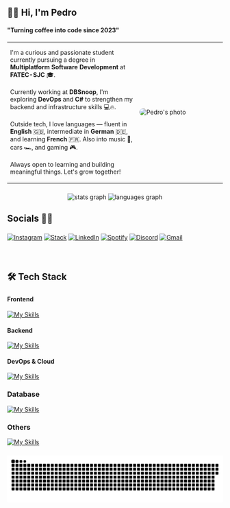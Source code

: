 <h2 align="left">👨‍💻 Hi, I'm Pedro</h2>
<h4 align="left">"Turning coffee into code since 2023"</h4>

<table>
  <tr>
    <td width="60%">
      <p>
        I'm a curious and passionate student currently pursuing a degree in <strong>Multiplatform Software Development</strong> at <strong>FATEC-SJC</strong> 🎓.<br /><br />
        Currently working at <strong>DBSnoop</strong>, I'm exploring <strong>DevOps</strong> and <strong>C#</strong> to strengthen my backend and infrastructure skills 💻🔥.<br /><br />
        Outside tech, I love languages — fluent in <strong>English</strong> 🇬🇧, intermediate in <strong>German</strong> 🇩🇪, and learning <strong>French</strong> 🇫🇷. Also into music 🎵, cars 🏎️, and gaming 🎮.<br /><br />
        Always open to learning and building meaningful things. Let's grow together!
      </p>
    </td>
    <td>
      <img 
        src="https://github.com/user-attachments/assets/fdc9cd0a-b622-428e-a76d-50749f85fb0e" 
        alt="Pedro's photo" 
        style="border-radius: 12px; max-width: 300px;" 
      />
    </td>
  </tr>
</table>


###
<div align="center">
  <img src="https://github-readme-stats.vercel.app/api?username=OliveiraPedro09&hide_title=false&hide_rank=false&show_icons=true&include_all_commits=true&count_private=true&disable_animations=false&theme=radical&locale=en&hide_border=true&border_radius=12" height="150" alt="stats graph"  />
  <img src="https://github-readme-stats.vercel.app/api/top-langs?username=OliveiraPedro09&locale=en&hide_title=false&layout=compact&card_width=320&langs_count=6&theme=radical&hide_border=true&border_radius=12" height="150" alt="languages graph"  />
</div>

###

<h2 align="left"> Socials 🙋‍♂️ </h2>

###

  [![Instagram](https://img.shields.io/badge/Instagram-E4405F?style=for-the-badge&logo=instagram&logoColor=white)](https://www.instagram.com/pedromartins0789/)
  [![Stack](https://img.shields.io/badge/Stack_Overflow-FE7A16?style=for-the-badge&logo=stack-overflow&logoColor=white)](https://stackoverflow.com/users/22464903/pedro-martins-de-oliveira)
  [![LinkedIn](https://img.shields.io/badge/LinkedIn-0077B5?style=for-the-badge&logo=linkedin&logoColor=white)](https://www.linkedin.com/in/pedrooliv9/)
  [![Spotify](https://img.shields.io/badge/Spotify-1ED760?&style=for-the-badge&logo=spotify&logoColor=white)](https://open.spotify.com/user/pedrinhojrb?si=e05adad86b3444e7)
  [![Discord](https://img.shields.io/badge/Discord-7289DA?style=for-the-badge&logo=discord&logoColor=white)](https://discord.com/users/373826185492430855)
  [![Gmail](https://img.shields.io/badge/Gmail-D14836?style=for-the-badge&logo=gmail&logoColor=white)](mailto:pedromartinsoliveira9@gmail.com)

###

<br />

<h2 align="left">🛠️ Tech Stack</h2>

###

#### **Frontend**
[![My Skills](https://skillicons.dev/icons?i=js,vue,nuxt,vuetify,npm,react,typescript,threejs,vite,bootstrap)](https://skillicons.dev)

#### **Backend**
[![My Skills](https://skillicons.dev/icons?i=js,npm,spring,cs,php,typescript,java,python)](https://skillicons.dev)

#### **DevOps & Cloud**
[![My Skills](https://skillicons.dev/icons?i=git,github,bash,powershell,docker,linux,aws)](https://skillicons.dev)

### **Database**
[![My Skills](https://skillicons.dev/icons?i=mysql,cassandra,postgresql)](https://skillicons.dev)

### **Others**
[![My Skills](https://skillicons.dev/icons?i=unity,discord,gmail,figma,ps,blender)](https://skillicons.dev)

###


###

<picture>
  <source media="(prefers-color-scheme: dark)" srcset="https://raw.githubusercontent.com/OliveiraPedro09/OliveiraPedro09/output/github-snake-dark.svg" />
  <source media="(prefers-color-scheme: light)" srcset="https://raw.githubusercontent.com/OliveiraPedro09/OliveiraPedro09/output/github-snake.svg" />
  <img alt="github-snake" src="https://raw.githubusercontent.com/OliveiraPedro09/OliveiraPedro09/output/github-snake.svg" />
</picture>

###
